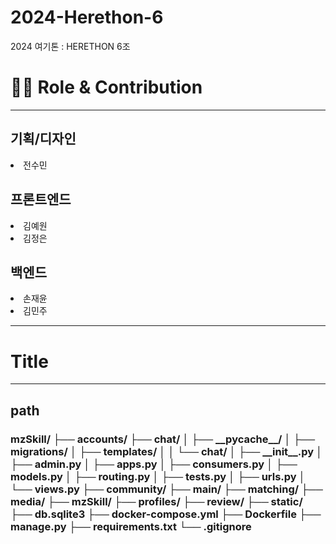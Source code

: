 # 2024-Herethon-6
2024 여기톤 : HERETHON 6조


<h1>👨‍💻 Role & Contribution</h1>
<hr>
<h2>기획/디자인</h2>

<li>전수민</li>

<h2>프론트엔드</h2>

<li>김예원</li>
<li>김정은</li>

<h2>백엔드</h2>

<li>손재윤</li>
<li>김민주</li>

<hr>
<h1>Title</h1>

<hr>
<h2>path</h2>

<h3>mzSkill/
├── accounts/
├── chat/
│   ├── __pycache__/
│   ├── migrations/
│   ├── templates/
│   │   └── chat/
│   ├── __init__.py
│   ├── admin.py
│   ├── apps.py
│   ├── consumers.py
│   ├── models.py
│   ├── routing.py
│   ├── tests.py
│   ├── urls.py
│   └── views.py
├── community/
├── main/
├── matching/
├── media/
├── mzSkill/
├── profiles/
├── review/
├── static/
├── db.sqlite3
├── docker-compose.yml
├── Dockerfile
├── manage.py
├── requirements.txt
└── .gitignore
</h3>
